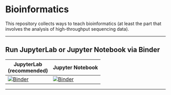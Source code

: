 # Bioinformatics

This repository collects ways to teach bioinformatics (at least the part that involves the analysis of high-throughput sequencing data).  

---

## Run JupyterLab or Jupyter Notebook via Binder

| JupyterLab<br/>(recommended) | Jupyter Notebook |
|----------- |----------------- |
|[![Binder](https://mybinder.org/badge_logo.svg)](https://mybinder.org/v2/gh/eafyounian/bioinformatics/master?urlpath=lab/tree/notebooks/bedtools_example.ipynb) | [![Binder](https://mybinder.org/badge_logo.svg)](https://mybinder.org/v2/gh/eafyounian/bioinformatics/master?filepath=notebooks/bedtools_example.ipynb)  

---
